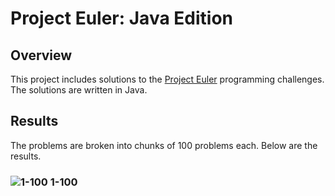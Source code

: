 # Project Euler: Java Edition

## Overview

This project includes solutions to the [Project Euler](https://projecteuler.net/progress) programming challenges.
The solutions are written in Java.

## Results

The problems are broken into chunks of 100 problems each. Below are the results.

### ![1-100](https://us-central1-progress-markdown.cloudfunctions.net/progress/14) 1-100
